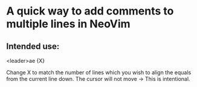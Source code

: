 # A quick way to add comments to multiple lines in NeoVim

## Intended use:
\<leader\>ae {X}

Change X to match the number of lines which you wish to align the equals from the current line down.
The cursor will not move -> This is intentional.

